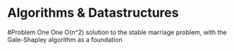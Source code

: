 # Algorithms & Datastructures

#Problem One
One O(n^2) solution to the stable marriage problem, with the Gale-Shapley algorithm as a foundation
